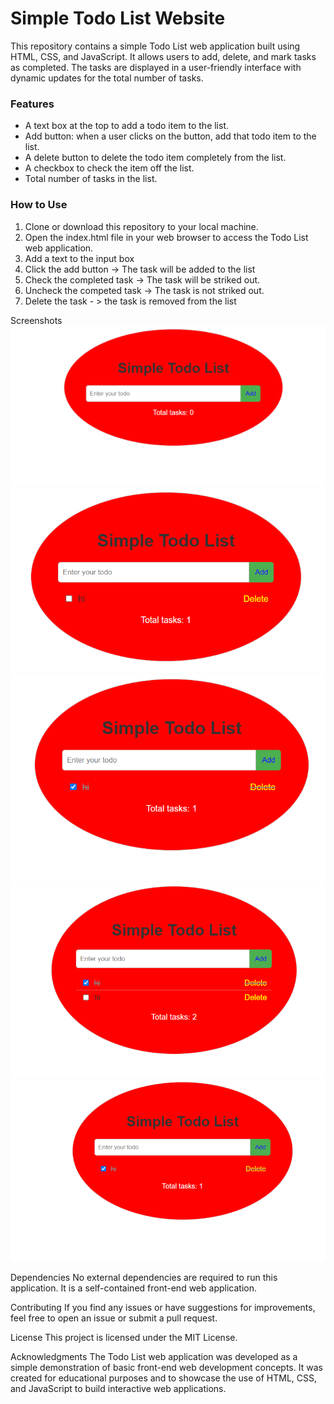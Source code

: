 # Simple Todo List Website
This repository contains a simple Todo List web application built using HTML, CSS, and JavaScript. It allows users to add, delete, and mark tasks as completed. The tasks are displayed in a user-friendly interface with dynamic updates for the total number of tasks.

### Features
* A text box at the top to add a todo item to the list.
* Add button: when a user clicks on the button, add that todo item to the list.
* A delete button to delete the todo item completely from the list.
* A checkbox to check the item off the list.
* Total number of tasks in the list.

### How to Use
1. Clone or download this repository to your local machine.
2. Open the index.html file in your web browser to access the Todo List web application.
3. Add a text to the input box
4. Click the add button -> The task will be added to the list
5. Check the completed task -> The task will be striked out.
6. Uncheck the competed task -> The task is not striked out.
7. Delete the task - > the task is removed from the list

Screenshots
![Todo List Screenshot](img/1.png)
![Todo List Screenshot](img/2.png)
![Todo List Screenshot](img/3.png)
![Todo List Screenshot](img/4.png)
![Todo List Screenshot](img/5.png)


Dependencies
No external dependencies are required to run this application. It is a self-contained front-end web application.

Contributing
If you find any issues or have suggestions for improvements, feel free to open an issue or submit a pull request.

License
This project is licensed under the MIT License.

Acknowledgments
The Todo List web application was developed as a simple demonstration of basic front-end web development concepts. It was created for educational purposes and to showcase the use of HTML, CSS, and JavaScript to build interactive web applications.